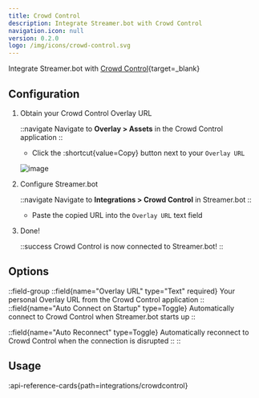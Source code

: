 ```yaml
---
title: Crowd Control
description: Integrate Streamer.bot with Crowd Control
navigation.icon: null
version: 0.2.0
logo: /img/icons/crowd-control.svg
---
```


Integrate Streamer.bot with [Crowd Control](https://crowdcontrol.live){target=_blank}

## Configuration

1. Obtain your Crowd Control Overlay URL

    ::navigate
    Navigate to **Overlay > Assets** in the Crowd Control application
    ::

    - Click the :shortcut{value=Copy} button next to your `Overlay URL`

    ![image](https://github.com/Streamerbot/docs/assets/8848167/d7b2db23-313a-40fa-b883-180d204ee7ce)

2. Configure Streamer.bot

    ::navigate
    Navigate to **Integrations > Crowd Control** in Streamer.bot
    ::

    - Paste the copied URL into the `Overlay URL` text field

3. Done!

    ::success
    Crowd Control is now connected to Streamer.bot!
    ::

## Options
::field-group
  ::field{name="Overlay URL" type="Text" required}
  Your personal Overlay URL from the Crowd Control application
  ::
   ::field{name="Auto Connect on Startup" type=Toggle}
  Automatically connect to Crowd Control when Streamer.bot starts up
  ::

  ::field{name="Auto Reconnect" type=Toggle}
  Automatically reconnect to Crowd Control when the connection is disrupted
  ::
::

## Usage
:api-reference-cards{path=integrations/crowdcontrol}